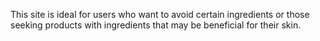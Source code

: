 This site is ideal for users who want to avoid certain ingredients or those seeking products with ingredients that may be beneficial for their skin.


